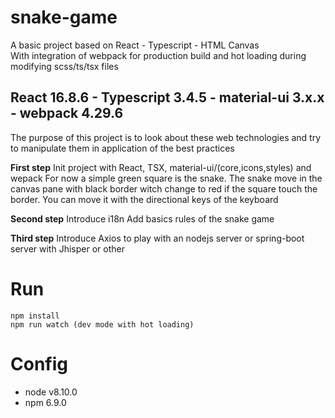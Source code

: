 # snake-game
A basic project based on React - Typescript - HTML Canvas <br>
With integration of webpack for production build and hot loading during modifying scss/ts/tsx files
## React 16.8.6 - Typescript 3.4.5 - material-ui 3.x.x - webpack 4.29.6

The purpose of this project is to look about these web technologies and try to manipulate them in application of the best practices

**First step**
Init project with React, TSX, material-ui/(core,icons,styles) and wepack
For now a simple green square is the snake.
The snake move in the canvas pane with black border witch change to red if the square touch the border.
You can move it with the directional keys of the keyboard

**Second step**
Introduce i18n
Add basics rules of the snake game

**Third step**
Introduce Axios to play with an nodejs server or spring-boot server with Jhisper or other

# Run
```
npm install
npm run watch (dev mode with hot loading)
```

# Config
* node v8.10.0
* npm 6.9.0
